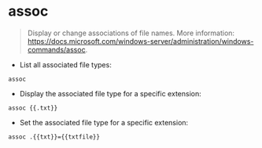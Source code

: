 # assoc

> Display or change associations of file names.
> More information: <https://docs.microsoft.com/windows-server/administration/windows-commands/assoc>.

- List all associated file types:

`assoc`

- Display the associated file type for a specific extension:

`assoc {{.txt}}`

- Set the associated file type for a specific extension:

`assoc .{{txt}}={{txtfile}}`
